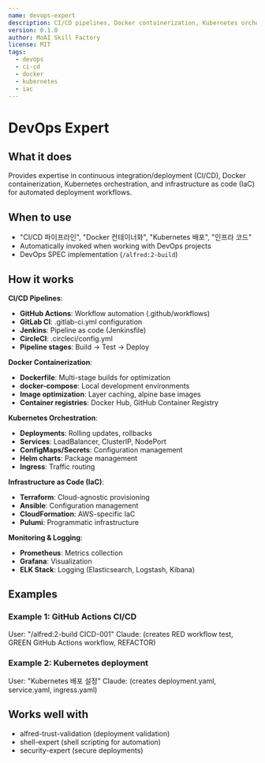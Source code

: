 ```yaml
---
name: devops-expert
description: CI/CD pipelines, Docker containerization, Kubernetes orchestration, and infrastructure as code
version: 0.1.0
author: MoAI Skill Factory
license: MIT
tags:
  - devops
  - ci-cd
  - docker
  - kubernetes
  - iac
---
```


# DevOps Expert

## What it does

Provides expertise in continuous integration/deployment (CI/CD), Docker containerization, Kubernetes orchestration, and infrastructure as code (IaC) for automated deployment workflows.

## When to use

- "CI/CD 파이프라인", "Docker 컨테이너화", "Kubernetes 배포", "인프라 코드"
- Automatically invoked when working with DevOps projects
- DevOps SPEC implementation (`/alfred:2-build`)

## How it works

**CI/CD Pipelines**:
- **GitHub Actions**: Workflow automation (.github/workflows)
- **GitLab CI**: .gitlab-ci.yml configuration
- **Jenkins**: Pipeline as code (Jenkinsfile)
- **CircleCI**: .circleci/config.yml
- **Pipeline stages**: Build → Test → Deploy

**Docker Containerization**:
- **Dockerfile**: Multi-stage builds for optimization
- **docker-compose**: Local development environments
- **Image optimization**: Layer caching, alpine base images
- **Container registries**: Docker Hub, GitHub Container Registry

**Kubernetes Orchestration**:
- **Deployments**: Rolling updates, rollbacks
- **Services**: LoadBalancer, ClusterIP, NodePort
- **ConfigMaps/Secrets**: Configuration management
- **Helm charts**: Package management
- **Ingress**: Traffic routing

**Infrastructure as Code (IaC)**:
- **Terraform**: Cloud-agnostic provisioning
- **Ansible**: Configuration management
- **CloudFormation**: AWS-specific IaC
- **Pulumi**: Programmatic infrastructure

**Monitoring & Logging**:
- **Prometheus**: Metrics collection
- **Grafana**: Visualization
- **ELK Stack**: Logging (Elasticsearch, Logstash, Kibana)

## Examples

### Example 1: GitHub Actions CI/CD
User: "/alfred:2-build CICD-001"
Claude: (creates RED workflow test, GREEN GitHub Actions workflow, REFACTOR)

### Example 2: Kubernetes deployment
User: "Kubernetes 배포 설정"
Claude: (creates deployment.yaml, service.yaml, ingress.yaml)

## Works well with

- alfred-trust-validation (deployment validation)
- shell-expert (shell scripting for automation)
- security-expert (secure deployments)
